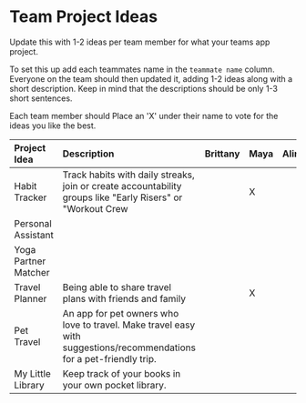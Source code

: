 # Team Project Ideas

Update this with 1-2 ideas per team member for what your teams app project.

To set this up add each teammates name in the `teammate name` column. Everyone
on the team should then updated it, adding 1-2 ideas along with a short 
description. Keep in mind that the descriptions should be only 1-3 short
sentences. 

Each team member should Place an 'X' under their name to vote for the ideas 
you like the best.

| Project Idea | Description | Brittany | Maya | Alina | Lindsay | Rebecca | teammate name |
| :--- | :--- | :--- | :--- | :--- | :--- | :--- | :--- |
| Habit Tracker | Track habits with daily streaks, join or create accountability groups like "Early Risers" or "Workout Crew | | X|  |   | | |
| Personal Assistant | | | | | | | | 
| Yoga Partner Matcher | | | | | | | |
| Travel Planner | Being able to share travel plans with friends and family | | X|  |  | | |
| Pet Travel | An app for pet owners who love to travel. Make travel easy with suggestions/recommendations for a pet-friendly trip.| | | | |x| |
| My Little Library | Keep track of your books in your own pocket library. | | | | |x| |

